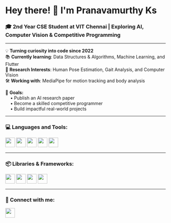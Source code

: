 # Hey there! 👋 I'm Pranavamurthy Ks

### 🎓 2nd Year CSE Student at VIT Chennai | Exploring AI, Computer Vision & Competitive Programming

---

💡 **Turning curiosity into code since 2022**  
📚 **Currently learning**: Data Structures & Algorithms, Machine Learning, and Flutter  
🔬 **Research Interests**: Human Pose Estimation, Gait Analysis, and Computer Vision  
🛠️ **Working with**: MediaPipe for motion tracking and body analysis 

🎯 **Goals:**  
&nbsp;&nbsp;&nbsp;&nbsp;• Publish an AI research paper  
&nbsp;&nbsp;&nbsp;&nbsp;• Become a skilled competitive programmer  
&nbsp;&nbsp;&nbsp;&nbsp;• Build impactful real-world projects   

---

### 💻 Languages and Tools:
<p>
  <img src="https://img.shields.io/badge/C-00599C?style=for-the-badge&logo=c&logoColor=white" height="30"/>
  <img src="https://img.shields.io/badge/C++-00599C?style=for-the-badge&logo=c%2B%2B&logoColor=white" height="30"/>
  <img src="https://img.shields.io/badge/Python-14354C?style=for-the-badge&logo=python&logoColor=white" height="30"/>
  <img src="https://img.shields.io/badge/Flutter-02569B?style=for-the-badge&logo=flutter&logoColor=white" height="30"/>
  <img src="https://img.shields.io/badge/Git-F05032?style=for-the-badge&logo=git&logoColor=white" height="30"/>
</p>

---

### 📦 Libraries & Frameworks:
<p>
  <img src="https://img.shields.io/badge/OpenCV-5C3EE8?style=for-the-badge&logo=opencv&logoColor=white" height="30"/>
  <img src="https://img.shields.io/badge/NumPy-013243?style=for-the-badge&logo=numpy&logoColor=white" height="30"/>
  <img src="https://img.shields.io/badge/Pandas-150458?style=for-the-badge&logo=pandas&logoColor=white" height="30"/>
  <img src="https://img.shields.io/badge/Matplotlib-3F4F75?style=for-the-badge&logo=matplotlib&logoColor=white" height="30"/>
</p>

---

### 📲 Connect with me:
<p>
  <a href="https://instagram.com/pranav_451107" target="_blank">
    <img src="https://img.shields.io/badge/Instagram-E4405F?style=for-the-badge&logo=instagram&logoColor=white" height="30"/>
  </a>
</p>
